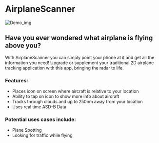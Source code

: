 # AirplaneScanner
![Demo_img](/images/demo.gif)
## Have you ever wondered what airplane is flying above you?  

With AirplaneScanner you can simply point your phone at it and get all the information you need! Upgrade or supplement your traditional 2D airplane tracking application with this app, bringing the radar to life. 

### Features:
* Places icon on screen where aircraft is relative to your location
* Ability to tap on icon to show more info about aircraft
* Tracks through clouds and up to 250nm away from your location
* Uses real time ASD-B Data 

### Potential uses cases include:
* Plane Spotting
* Looking for traffic while flying
